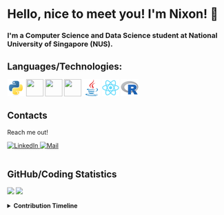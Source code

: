 # Hello, nice to meet you! I'm Nixon! 👋 
<h3>I'm a Computer Science and Data Science student at National University of Singapore (NUS).</h3>

## Languages/Technologies:
<p align="left">
  <a href="https://raw.githubusercontent.com/devicons/devicon/2ae2a900d2f041da66e950e4d48052658d850630/icons/python/python-original.svg">
  <img src="https://raw.githubusercontent.com/devicons/devicon/2ae2a900d2f041da66e950e4d48052658d850630/icons/python/python-original.svg" width="40" height="40"></a>
  <a href="https://raw.githubusercontent.com/jmnote/z-icons/master/svg/cpp.svg">
  <img src="https://raw.githubusercontent.com/jmnote/z-icons/master/svg/cpp.svg" width="40" height="40"></a>
  <a href="https://raw.githubusercontent.com/jmnote/z-icons/master/svg/c.svg">
  <img src="https://raw.githubusercontent.com/jmnote/z-icons/master/svg/c.svg" width="40" height="40"></a>
  <a href="https://raw.githubusercontent.com/jmnote/z-icons/master/svg/javascript.svg">
  <img src="https://raw.githubusercontent.com/jmnote/z-icons/master/svg/javascript.svg" width="40" height="40"></a>
  <a href="https://raw.githubusercontent.com/devicons/devicon/2ae2a900d2f041da66e950e4d48052658d850630/icons/java/java-original.svg">
  <img src="https://raw.githubusercontent.com/devicons/devicon/2ae2a900d2f041da66e950e4d48052658d850630/icons/java/java-original.svg" width="40" height="40"></a>
  <a href="https://raw.githubusercontent.com/devicons/devicon/master/icons/react/react-original.svg">
  <img src="https://raw.githubusercontent.com/devicons/devicon/master/icons/react/react-original.svg" width="40" height="40"></a>
  <a href="https://raw.githubusercontent.com/devicons/devicon/master/icons/r/r-original.svg">
  <img src="https://raw.githubusercontent.com/devicons/devicon/master/icons/r/r-original.svg" width="40" height="40"></a>
</p>

## Contacts
<p>Reach me out!</p>

<div align="left">
  <a href="https://www.linkedin.com/in/nixonw">
    <img alt="LinkedIn" src="https://img.shields.io/badge/linkedin%20-%230077B5.svg?&style=for-the-badge&logo=linkedin&logoColor=white"/>
  </a>
  <a href="mailto:nixonwidjaja23@gmail.com">
    <img alt="Mail" src="https://img.shields.io/badge/Gmail-D14836?style=for-the-badge&logo=gmail&logoColor=white"/>
  </a>
</div>

<br>

## GitHub/Coding Statistics
<div align="left">
  <a href="https://github.com/anuraghazra/github-readme-stats"><img align="top" src="https://github-readme-stats.vercel.app/api?username=nixonwidjaja&count_private=true&hide_rank=false&show_icons=true&theme=tokyonight&include_all_commits=true&title_color=dd58c1&icon_color=dd58c1&custom_title=Nixon's%20GitHub%20Stats" /></a>
  <a href="https://github.com/anuraghazra/github-readme-stats"><img align="top" src="https://github-readme-stats.vercel.app/api/top-langs/?username=nixonwidjaja&count_private=true&theme=tokyonight&title_color=8ddbf7&layout=compact&hide=jupyter%20notebook,css,scss,html"></a>
</div>

<br>

<details>
  <summary>
    <b>Contribution Timeline</b>
  </summary>
  <a href="https://github.com/ashutosh00710/github-readme-activity-graph"><img src="https://github-readme-activity-graph.cyclic.app/graph?username=nixonwidjaja&custom_title=Contribution%20Graph&theme=react-dark&area=true&"/></a>
 </details>
